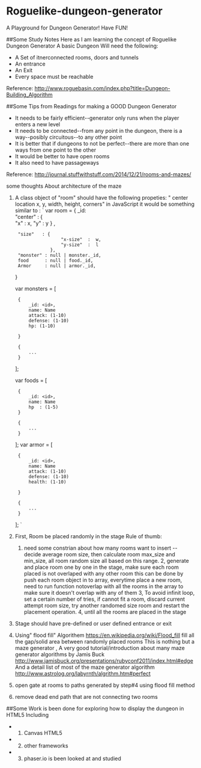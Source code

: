 # Roguelike-dungeon-generator
A Playground for Dungeon Generator! Have FUN!

##Some Study Notes Here as I am learning the concept of Roguelike Dungeon Generator
 A basic Dungeon Will need the following:
 
 * A Set of itnerconnected rooms, doors and tunnels
 * An entrance
 * An Exit
 * Every space must be reachable

 Reference: http://www.roguebasin.com/index.php?title=Dungeon-Building_Algorithm

 ##Some Tips from Readings for making a GOOD Dungeon Generator
 
 * It needs to be fairly efficient--generator only runs when the player enters a new level
 * It needs to be connected--from any point in the dungeon, there is a way--posibly circuitous--to any other point
 * It is better that if dungeons to not be perfect--there are more than one ways from one point to the other
 * It would be better to have open rooms
 * It also need to have passageways

 Reference: http://journal.stuffwithstuff.com/2014/12/21/rooms-and-mazes/


some thoughts About architecture of the maze

1. A class object of "room" should have the following propeties: " center location x, y, width, height, corners"
in JavaScript it would be something similar to : 
`
	var room = {
		_id:      <id>	
		"center" : {	
						"x" : x, 
						"y" : y
					} ,

		"size"   : {
						"x-size"  :  w,
						"y-size"  :  l	
					},
		"monster" : null | monster._id, 
		food 	  : null | food._id,
		Armor	  : null | armor._id,

					
	}

	var monsters = [

		{
			_id: <id>,
			name: Name
			attack: (1-10)
			defense: (1-10)
			hp: (1-10)

		}

		{
			...		
		}
	];

	var foods = [

		{
			_id: <id>,
			name: Name
			hp  : (1-5)
		}

		{
			...		
		}
	];
	var armor = [

		{
			_id: <id>,
			name: Name
			attack: (1-10)
			defense: (1-10)
			health: (1-10)

		}

		{
			...		
		}
	];
`
2. First, Room be placed randomly in the stage
	Rule of thumb: 
	1. need some constrian about how many rooms want to insert -- decide average room size, then calculate room max_size and min_size, all room random size all based on this range.
	2, generate and place room one by one in the stage, make sure each room placed is not overlaped with any other room
	   this can be done by push each room object in to array, everytime place a new room, need to run function notoverlap with all the rooms in the array to make sure it doesn't overlap with any of them
	3, To avoid infinit loop, set a certain number of tries, if cannot fit a room, discard current attempt room size, try another randomed size room and restart the placement operation.
	4, until all the rooms are placed in the stage

3. Stage should have pre-defined or user defined entrance or exit


4. Using" flood fill" Algorithem https://en.wikipedia.org/wiki/Flood_fill fill all the gap/solid area between randomly placed rooms
	This is nothing but a maze generator , A very good tutorial/introduction about many maze generator algorithms by Jamis Buck
	http://www.jamisbuck.org/presentations/rubyconf2011/index.html#edge
	And a detail list of most of the maze generator algorithm
	http://www.astrolog.org/labyrnth/algrithm.htm#perfect


5. open gate at rooms to paths generated by step#4 using flood fill method

6. remove dead end path that are not connecting two rooms

##Some Work is been done for exploring how to display the dungeon in HTML5
Including 
* 1. Canvas HTML5 
* 2. other frameworks
* 3. phaser.io is been looked at and studied 

